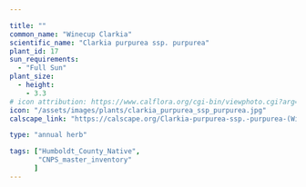 ```yaml
---

title: ""
common_name: "Winecup Clarkia"
scientific_name: "Clarkia purpurea ssp. purpurea"
plant_id: 17
sun_requirements:
  - "Full Sun"
plant_size:
  - height: 
    - 3.3
# icon attribution: https://www.calflora.org/cgi-bin/viewphoto.cgi?arg=/app/up/entry/59/17824.jpg 
icon: "/assets/images/plants/clarkia_purpurea_ssp_purpurea.jpg" 
calscape_link: "https://calscape.org/Clarkia-purpurea-ssp.-purpurea-(Winecup-Clarkia)"

type: "annual herb"

tags: ["Humboldt_County_Native",
       "CNPS_master_inventory"
      ]
---
```



